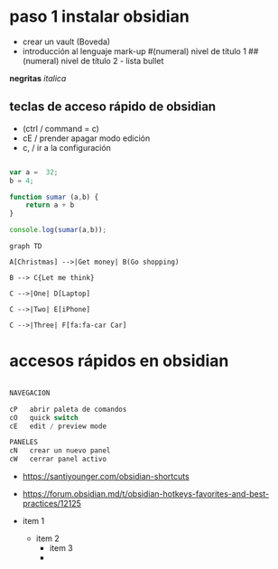 # paso 1 instalar obsidian

- crear un vault (Boveda)
- introducción al lenguaje mark-up 
					#(numeral) nivel de título 1
					##(numeral) nivel de título 2
					-  lista bullet

**negritas**
*italica*

## teclas de acceso rápido de obsidian

- (ctrl  / command = c) 
-  cE / prender apagar   modo edición
-  c, /  ir a la configuración 

```javascript

var a =  32;
b = 4;

function sumar (a,b) {
	return a + b
}

console.log(sumar(a,b));

```


```mermaid
graph TD

A[Christmas] -->|Get money| B(Go shopping)

B --> C{Let me think}

C -->|One| D[Laptop]

C -->|Two| E[iPhone]

C -->|Three| F[fa:fa-car Car]

```


# accesos rápidos en obsidian

```javascript

NAVEGACION

cP   abrir paleta de comandos
cO   quick switch
cE   edit / preview mode

PANELES
cN   crear un nuevo panel
cW   cerrar panel activo
```

- https://santiyounger.com/obsidian-shortcuts

- https://forum.obsidian.md/t/obsidian-hotkeys-favorites-and-best-practices/12125

- item 1
	- item 2
		- item 3
		- 